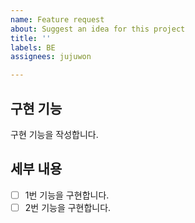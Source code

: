 ```yaml
---
name: Feature request
about: Suggest an idea for this project
title: ''
labels: BE
assignees: jujuwon

---
```


## 구현 기능
구현 기능을 작성합니다.

## 세부 내용
- [ ] 1번 기능을 구현합니다.
- [ ] 2번 기능을 구현합니다.
